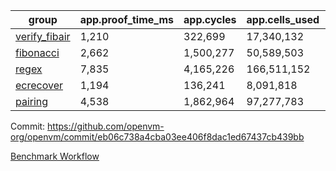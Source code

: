 | group | app.proof_time_ms | app.cycles | app.cells_used | leaf.proof_time_ms | leaf.cycles | leaf.cells_used |
| -- | -- | -- | -- | -- | -- | -- |
| [verify_fibair](https://github.com/openvm-org/openvm/blob/benchmark-results/benchmarks/verify_fibair-eb06c738a4cba03ee406f8dac1ed67437cb439bb.md) | 1,210 |  322,699 |  17,340,132 |- | - | - |
| [fibonacci](https://github.com/openvm-org/openvm/blob/benchmark-results/benchmarks/fibonacci-eb06c738a4cba03ee406f8dac1ed67437cb439bb.md) | 2,662 |  1,500,277 |  50,589,503 | 3,619 |  1,248,038 |  69,833,958 |
| [regex](https://github.com/openvm-org/openvm/blob/benchmark-results/benchmarks/regex-eb06c738a4cba03ee406f8dac1ed67437cb439bb.md) | 7,835 |  4,165,226 |  166,511,152 | 13,985 |  3,951,470 |  303,655,882 |
| [ecrecover](https://github.com/openvm-org/openvm/blob/benchmark-results/benchmarks/ecrecover-eb06c738a4cba03ee406f8dac1ed67437cb439bb.md) | 1,194 |  136,241 |  8,091,818 | 11,712 |  3,012,609 |  245,094,400 |
| [pairing](https://github.com/openvm-org/openvm/blob/benchmark-results/benchmarks/pairing-eb06c738a4cba03ee406f8dac1ed67437cb439bb.md) | 4,538 |  1,862,964 |  97,277,783 | 8,654 |  2,574,493 |  205,524,902 |


Commit: https://github.com/openvm-org/openvm/commit/eb06c738a4cba03ee406f8dac1ed67437cb439bb

[Benchmark Workflow](https://github.com/openvm-org/openvm/actions/runs/15780384999)
